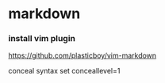 # markdown

### install vim plugin
https://github.com/plasticboy/vim-markdown

conceal syntax
set conceallevel=1
